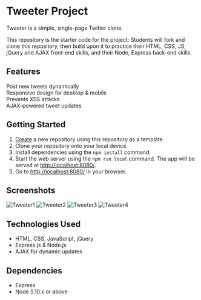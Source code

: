 # Tweeter Project

Tweeter is a simple, single-page Twitter clone.

This repository is the starter code for the project: Students will fork and clone this repository, then build upon it to practice their HTML, CSS, JS, jQuery and AJAX front-end skills, and their Node, Express back-end skills.

## Features
 Post new tweets dynamically  
 Responsive design for desktop & mobile  
 Prevents XSS attacks  
 AJAX-powered tweet updates  


## Getting Started

1. [Create](https://docs.github.com/en/repositories/creating-and-managing-repositories/creating-a-repository-from-a-template) a new repository using this repository as a template.
2. Clone your repository onto your local device.
3. Install dependencies using the `npm install` command.
3. Start the web server using the `npm run local` command. The app will be served at <http://localhost:8080/>.
4. Go to <http://localhost:8080/> in your browser.

## Screenshots
![Tweeter1](home/labber/lighthouse/tweeter1/docs/Tweeter1.PNG)
![Tweeter2](home/labber/lighthouse/tweeter1/docs/Tweeter2.PNG)
![Tweeter3](home/labber/lighthouse/tweeter1/docs/Tweeter3.PNG)
![Tweeter4](home/labber/lighthouse/tweeter1/docs/Tweeter4.PNG)


## Technologies Used 
- HTML, CSS, JavaScript, jQuery
- Express.js & Node.js
- AJAX for dynamic updates

## Dependencies

- Express
- Node 5.10.x or above
